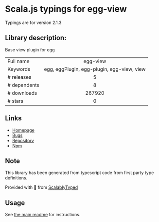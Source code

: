 
# Scala.js typings for egg-view

Typings are for version 2.1.3

## Library description:
Base view plugin for egg

|                    |                 |
| ------------------ | :-------------: |
| Full name          | egg-view |
| Keywords           | egg, eggPlugin, egg-plugin, egg-view, view |
| # releases         | 5 |
| # dependents       | 8 |
| # downloads        | 267920 |
| # stars            | 0 |

## Links
- [Homepage](https://github.com/eggjs/egg-view#readme)
- [Bugs](https://github.com/eggjs/egg/issues)
- [Repository](https://github.com/eggjs/egg-view)
- [Npm](https://www.npmjs.com/package/egg-view)
    


## Note
This library has been generated from typescript code from first party type definitions.

Provided with :purple_heart: from [ScalablyTyped](https://github.com/oyvindberg/ScalablyTyped)

## Usage
See [the main readme](../../readme.md) for instructions.


